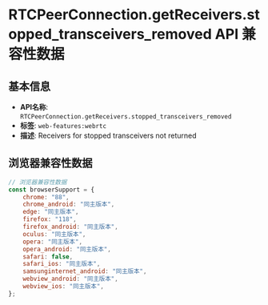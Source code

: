 # RTCPeerConnection.getReceivers.stopped_transceivers_removed API 兼容性数据

## 基本信息

- **API名称**: `RTCPeerConnection.getReceivers.stopped_transceivers_removed`
- **标签**: `web-features:webrtc`
- **描述**: Receivers for stopped transceivers not returned

## 浏览器兼容性数据

```javascript
// 浏览器兼容性数据
const browserSupport = {
    chrome: "88",
    chrome_android: "同主版本",
    edge: "同主版本",
    firefox: "118",
    firefox_android: "同主版本",
    oculus: "同主版本",
    opera: "同主版本",
    opera_android: "同主版本",
    safari: false,
    safari_ios: "同主版本",
    samsunginternet_android: "同主版本",
    webview_android: "同主版本",
    webview_ios: "同主版本",
};

```

